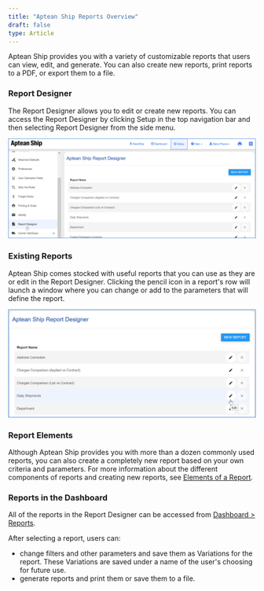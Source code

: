 ```yaml
---
title: "Aptean Ship Reports Overview"
draft: false
type: Article
---
```


Aptean Ship provides you with a variety of customizable reports that users can view, edit, and generate. You can also create new reports, print reports to a PDF, or export them to a file.
### Report Designer


The Report Designer allows you to edit or create new reports. You can access the Report Designer by clicking Setup in the top navigation bar and then selecting Report Designer from the side menu.

![designer-1024x414](assets/images/aptean-ship-reports-designer-1024x414.png)

### Existing Reports


Aptean Ship comes stocked with useful reports that you can use as they are or edit in the Report Designer. Clicking the pencil icon in a report's row will launch a window where you can change or add to the parameters that will define the report.

![ship-reports-designer-2](assets/images/aptean-ship-reports-designer-2.png)

### Report Elements


Although Aptean Ship provides you with more than a dozen commonly used reports, you can also create a completely new report based on your own criteria and parameters. For more information about the different components of reports and creating new reports, see [Elements of a Report](elements-of-a-report.md).
### Reports in the Dashboard


All of the reports in the Report Designer can be accessed from [Dashboard > Reports](aptean-ship-reports.md).

After selecting a report, users can:
* change filters and other parameters and save them as Variations for the report. These Variations are saved under a name of the user's choosing for future use.
* generate reports and print them or save them to a file.


